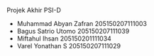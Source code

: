 Projek Akhir PSI-D

- Muhammad Abyan Zafran	205150207111003
- Bagus Satrio Utomo 205150207111039
- Miftahul Ihsan 205150201111034
- Varel Yonathan S 205150207111029


